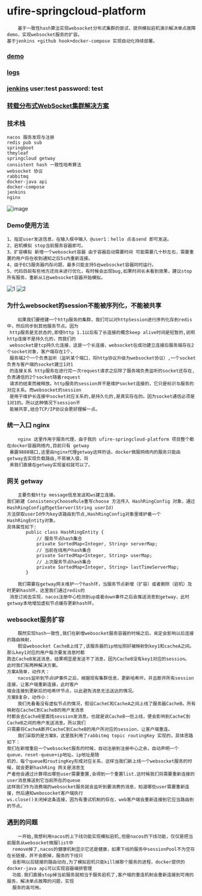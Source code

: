 # ufire-springcloud-platform
        基于一致性hash算法实现websocket分布式集群的尝试，提供模拟宕机演示解决单点故障demo，实现websocket服务的扩容。
    基于jenkins +github hook+docker-compose 实现自动化持续部署。
### [demo](http://websocket.ufiredong.cn/ufire-websocket-ui/)
### [logs](http://logs.ufiredong.cn)
### [jenkins](http://jenkins.ufiredong.cn)  user:test password: test
### [转载分布式WebSocket集群解决方案](https://www.cnblogs.com/dk1024/p/14015486.html) 
### 技术栈
    nacos 服务发现与注册
    redis pub sub 
    springboot
    thmyleaf
    springcloud getway
    consistent hash 一致性哈希算法
    websocket 协议
    rabbitmq
    docker-java api
    docker-compose
    jenkins
    nginx
![image](https://github.com/ufiredong/ufire-springcloud-platform/blob/feature/dev/img.png)
### Demo使用方法
    1、指定user发送信息，在输入框中输入 @user1：hello 点击send 即可发送。
    2、宕机模拟 stop当前服务容器即可。
    3、扩容模拟 新增一个websocket容器 由于容器启动需要时间 可能需要几十秒左右，需要重置的用户将在收到通知之后5s内重新连接。
    4、由于ECS服务器内存问题，最多只能支持5台websocket容器同时运行。
    5、代码目前有些地方还尚未进行优化，有时候会出现bug,如果时间长未看到效果，建议stop所有服务，重新从1台websocket容器开始模拟。
![1](https://github.com/ufiredong/ufire-springcloud-platform/blob/feature/dev/1.png)
![2](https://github.com/ufiredong/ufire-springcloud-platform/blob/feature/dev/2.png)
### 为什么websocket的session不能被序列化，不能被共享
        如果我们要搭建一个http服务的集群，我们可以对httpSession进行序列化存到redis中，然后同步到其他服务节点。因为
     http服务是无状态的,即使http 1.1以后有了长连接的概念keep alive时间是短暂的,说明http连接不是持久化的，而我们的
     websocket是tcp持久化连接，这是一个长连接，websocket在成功建立连接后服务端存在2个socket对象，客户端存在1个，
     服务端2个一个负责监听（监听某个端口，将http协议升级为websocket协议）,一个socket负责与客户端的socket建立1对1
     的连接关系 http服务在进行完一次request请求之后除了服务端负责监听的socket还存在,负责通信的2个socket随着request
     请求的结束而被释放。http服务的session并不是维护socket连接的，它只是标识与服务的对应关系。而websocket的session
     是用于维护长连接中socket对应关系的,是持久化的,是真实存在的。因为socket通信必须是1对1的。所以这种情况下session不
     能被共享,结合TCP/IP协议会更好理解一点。
### 统一入口 nginx
        nginx 这里作用于服务代理，由于我的 ufire-springcloud-platform 项目整个都在docker容器网络内,目前只有 getway
     暴露9888端口,这里由nginx代理getway这样的话，docker微服网络内的服务只能由getway去实现负载路由,不易被入侵，将
     来我们直接在getway实现鉴权就可以了。
### 网关 getway
        主要负载http message信息发送和ws建立连接。
    我们新建 ConsistencyChooseRule重写choose 方法传入 HashRingConfig 对象，通过 HashRingConfig的getServer(String userId)
    方法获取userId作为key该路由到节点,HashRingConfig对象里维护着一个HashRingEntity对象。
    具体属性如下:
           public class HashRingEntity {
               // 服务节点hash集合
               private SortedMap<Integer, String> serverMap;
               // 当前在线用户hash集合
               private SortedMap<Integer, String> userMap;
               // 上次服务节点hash集合
               private SortedMap<Integer, String> lastTimeServerMap;
           }
           
        我们需要在getway网关维护一个hash环，当服务节点新增（扩容）或者删除（宕机）及时更新hash环，这里我们通过redis的
     消息订阅去实现，nacos注册中心检测到up或者down事件之后会推送消息到getway，此时getway本地增加虚拟节点缓存更新hash环。
### websocket服务扩容 
        既然实现hash一致性,我们在新增websocket服务容器的时候之后，肯定会影响以后连接的路由映射，
        假设websocket CacheB上线了,该服务器的ip地址刚好被映射到key1和cacheA之间。那么key1对应的用户每次要发消息时都
    跑去CacheB发送消息，结果明显是发送不了消息，因为CacheB没有key1对应的session。
    此时我们有两种解决方案。
    方案A简单，动作大：
        nacos监听到节点UP事件之后，根据现有集群信息，更新哈希环。并且断开所有session连接，让客户端重新连接，此时客户
    端会连接到更新后的哈希环节点，以此避免消息无法送达的情况。
    方案B复杂，动作小：
        我们先看看没有虚拟节点的情况，假设CacheC和CacheA之间上线了服务器CacheB。所有映射在CacheC到CacheB的用户发消息
    时都会去CacheB里面找session发消息。也就是说CacheB一但上线，便会影响到CacheC到CacheB之间的用户发送消息。所以我们
    只需要将CacheA断开CacheC到CacheB的用户所对应的session，让客户端重连。
        我们采取的是方案B，这里我利用了rabbitmq topic routingKey 实现的，具体思路如下：
    我们在新增重启一个websocket服务的时候，自动注册到注册中心之余，自动声明一个queue，reset-queue+ip地址。ip地址是随
    机的，每个queue和routingKey形成对应关系，这样当我们新上线一个websocket服务的时候，就会更新hashRing 网关是消息生
    产者他会通过计算得出哪些user需要重置,会得到一个重置list.这时候我们将需要重新连接的user消息推送到它当前所在的queue
    这样我们作为消费端的websocket服务就会监听到要消费的消息，知道哪些user需要重新连接，然后通知webosocket客户端执行
    ws.close()关闭掉这条连接，因为有重试机制的存在，web客户端会重新连接到它应当路由到的节点。
### 遇到的问题
        一开始,我想利用nacos的上下线功能实现模拟宕机,但是nacos的下线功能，仅仅是把当前服务从websocket微服list中
      remove掉了,nacos的健康机制显示它还是健康，如果下线的服务中sessionPool不为空存在长链接，并不会断掉，服务的下线只
      会影响以后链接的路由动向,为了模拟宕机只能kill掉那个服务的进程，docker提供的docker-java api可以实现容器编排管理
      功能.我们直接stop掉当前服务就相当于服务宕机了,客户端的重连机制会重新连接到可用的服务，解决单点故障的问题，实现
      服务的高可用。
    
